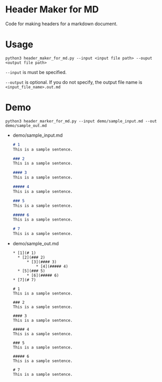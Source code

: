 # Header Maker for MD

Code for making headers for a markdown document.

# Usage

`python3 header_maker_for_md.py --input <input file path> --ouput <output file path> `

`--input` is must be specified.

`--output` is optional. If you do not specify, the output file name is `<input_file_name>.out.md`

# Demo

```
python3 header_marker_for_md.py --input demo/sample_input.md --out demo/sample_out.md
```

* demo/sample_input.md

  ```md
  # 1
  This is a sample sentence.
  
  ### 2
  This is a sample sentence.
  
  #### 3
  This is a sample sentence.
  
  ##### 4
  This is a sample sentence.
  
  ### 5
  This is a sample sentence.
  
  ##### 6
  This is a sample sentence.
  
  # 7
  This is a sample sentence.
  ```

* demo/sample_out.md

  ```
  * [1](# 1)
  	* [2](### 2)
  		* [3](#### 3)
  			* [4](##### 4)
  	* [5](### 5)
  		* [6](##### 6)
  * [7](# 7)
  
  # 1
  This is a sample sentence.
  
  ### 2
  This is a sample sentence.
  
  #### 3
  This is a sample sentence.
  
  ##### 4
  This is a sample sentence.
  
  ### 5
  This is a sample sentence.
  
  ##### 6
  This is a sample sentence.
  
  # 7
  This is a sample sentence.
  ```
  
  
